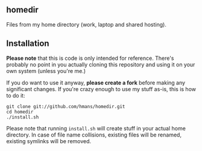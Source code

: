 ## homedir

Files from my home directory (work, laptop and shared hosting).

## Installation

**Please note** that this is code is only intended for reference. There's
probably no point in you actually cloning this repository and using it on
your own system (unless you're me.)

If you do want to use it anyway, **please create a fork** before making
any significant changes. If you're crazy enough to use my stuff as-is, this
is how to do it:

    git clone git://github.com/hmans/homedir.git
    cd homedir
    ./install.sh

Please note that running `install.sh` will create stuff in your actual home directory.
In case of file name collisions, existing files will be renamed, existing symlinks will be removed.

